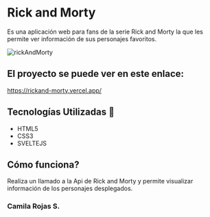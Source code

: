# Rick and Morty 

Es una aplicación web para fans de la serie Rick and Morty la que les permite ver información de sus personajes favoritos.


![rickAndMorty](https://static.wikia.nocookie.net/wiki-de-rick-morty/images/5/53/Rick_y_morty.png/revision/latest/scale-to-width-down/310?cb=20170331115948&path-prefix=es)

## El proyecto se puede ver en este enlace: 

https://rickand-morty.vercel.app/

## Tecnologías Utilizadas 🧰

- HTML5
- CSS3 
- SVELTEJS

## Cómo funciona? 
Realiza un llamado a la Api de Rick and Morty  y permite visualizar información de los personajes desplegados. 

### Camila Rojas S. 